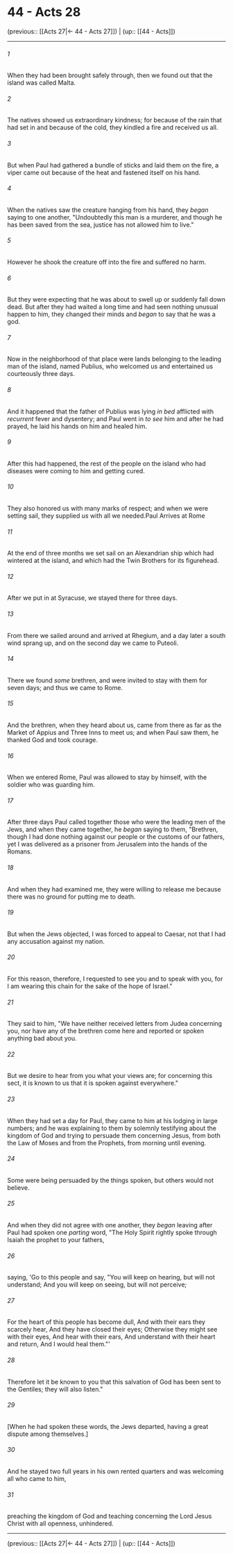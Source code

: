 # 44 - Acts 28

(previous:: [[Acts 27|← 44 - Acts 27]]) | (up:: [[44 - Acts]])

***


###### 1 
When they had been brought safely through, then we found out that the island was called Malta. 

###### 2 
The natives showed us extraordinary kindness; for because of the rain that had set in and because of the cold, they kindled a fire and received us all. 

###### 3 
But when Paul had gathered a bundle of sticks and laid them on the fire, a viper came out because of the heat and fastened itself on his hand. 

###### 4 
When the natives saw the creature hanging from his hand, they _began_ saying to one another, "Undoubtedly this man is a murderer, and though he has been saved from the sea, justice has not allowed him to live." 

###### 5 
However he shook the creature off into the fire and suffered no harm. 

###### 6 
But they were expecting that he was about to swell up or suddenly fall down dead. But after they had waited a long time and had seen nothing unusual happen to him, they changed their minds and _began_ to say that he was a god. 

###### 7 
Now in the neighborhood of that place were lands belonging to the leading man of the island, named Publius, who welcomed us and entertained us courteously three days. 

###### 8 
And it happened that the father of Publius was lying _in bed_ afflicted with _recurrent_ fever and dysentery; and Paul went in _to see_ him and after he had prayed, he laid his hands on him and healed him. 

###### 9 
After this had happened, the rest of the people on the island who had diseases were coming to him and getting cured. 

###### 10 
They also honored us with many marks of respect; and when we were setting sail, they supplied _us_ with all we needed.Paul Arrives at Rome 

###### 11 
At the end of three months we set sail on an Alexandrian ship which had wintered at the island, and which had the Twin Brothers for its figurehead. 

###### 12 
After we put in at Syracuse, we stayed there for three days. 

###### 13 
From there we sailed around and arrived at Rhegium, and a day later a south wind sprang up, and on the second day we came to Puteoli. 

###### 14 
There we found _some_ brethren, and were invited to stay with them for seven days; and thus we came to Rome. 

###### 15 
And the brethren, when they heard about us, came from there as far as the Market of Appius and Three Inns to meet us; and when Paul saw them, he thanked God and took courage. 

###### 16 
When we entered Rome, Paul was allowed to stay by himself, with the soldier who was guarding him. 

###### 17 
After three days Paul called together those who were the leading men of the Jews, and when they came together, he _began_ saying to them, "Brethren, though I had done nothing against our people or the customs of our fathers, yet I was delivered as a prisoner from Jerusalem into the hands of the Romans. 

###### 18 
And when they had examined me, they were willing to release me because there was no ground for putting me to death. 

###### 19 
But when the Jews objected, I was forced to appeal to Caesar, not that I had any accusation against my nation. 

###### 20 
For this reason, therefore, I requested to see you and to speak with you, for I am wearing this chain for the sake of the hope of Israel." 

###### 21 
They said to him, "We have neither received letters from Judea concerning you, nor have any of the brethren come here and reported or spoken anything bad about you. 

###### 22 
But we desire to hear from you what your views are; for concerning this sect, it is known to us that it is spoken against everywhere." 

###### 23 
When they had set a day for Paul, they came to him at his lodging in large numbers; and he was explaining to them by solemnly testifying about the kingdom of God and trying to persuade them concerning Jesus, from both the Law of Moses and from the Prophets, from morning until evening. 

###### 24 
Some were being persuaded by the things spoken, but others would not believe. 

###### 25 
And when they did not agree with one another, they _began_ leaving after Paul had spoken one _parting_ word, "The Holy Spirit rightly spoke through Isaiah the prophet to your fathers, 

###### 26 
saying, 'Go to this people and say, "You will keep on hearing, but will not understand; And you will keep on seeing, but will not perceive; 

###### 27 
For the heart of this people has become dull, And with their ears they scarcely hear, And they have closed their eyes; Otherwise they might see with their eyes, And hear with their ears, And understand with their heart and return, And I would heal them."' 

###### 28 
Therefore let it be known to you that this salvation of God has been sent to the Gentiles; they will also listen." 

###### 29 
[When he had spoken these words, the Jews departed, having a great dispute among themselves.] 

###### 30 
And he stayed two full years in his own rented quarters and was welcoming all who came to him, 

###### 31 
preaching the kingdom of God and teaching concerning the Lord Jesus Christ with all openness, unhindered.

***

(previous:: [[Acts 27|← 44 - Acts 27]]) | (up:: [[44 - Acts]])
